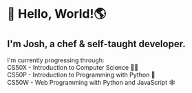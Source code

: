 # 👋 Hello, World!🌎
## I'm Josh, a chef & self-taught developer.
I'm currently progressing through:  
CS50X - Introduction to Computer Science 👨‍💻  
CS50P - Introduction to Programming with Python 🐍  
CS50W - Web Programming with Python and JavaScript 🕸️  
   
